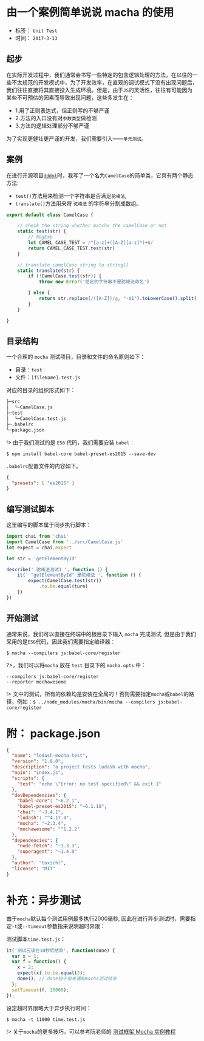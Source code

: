 # 由一个案例简单说说 macha 的使用

- 标签： `Unit Test`
- 时间： `2017-3-13`

## 起步

在实际开发过程中，我们通常会书写一些特定的包含逻辑处理的方法，在以往的一些不太规范的开发模式中，为了开发效率，在直观的调试模式下没有出现问题后，我们往往直接将其直接投入生成环境。但是，由于`JS`的灵活性，往往有可能因为某些不可预估的因素而导致出现问题，这些多发生在：

- 1.用了正则表达式，但正则写的不够严谨
- 2.方法的入口没有对`参数类型`做检测
- 3.方法的逻辑处理部分不够严谨

为了实现更健壮更严谨的开发，我们需要引入——`单元测试`。



## 案例

在进行开源项目[`dddml`](https://github.com/wubuku/dddml-dotnet-tools)时，我写了一个名为`CamelCase`的简单类，它具有两个静态方法:

- `test()`方法用来检测一个字符串是否满足`驼峰法`, 
- `translate()`方法用来将 `驼峰法` 的字符串分割成数组。

```js
export default class CamelCase {

    // check the string whether matchs the camelCase or not
    static test(str) {
        // RegExp
        let CAMEL_CASE_TEST = /^[a-z]+([A-Z][a-z]*)+$/
        return CAMEL_CASE_TEST.test(str)
    }

    // translate camelCase string to string[]
    static translate(str) {
        if (!CamelCase.test(str)) {
            throw new Error('给定的字符串不是驼峰法命名')

        } else {
            return str.replace(/([A-Z])/g, "-$1").toLowerCase().split('-');
        }
    }

}
```



## 目录结构

一个合理的 `mocha` 测试项目，目录和文件的命名原则如下：

- 目录：`test`
- 文件：`[fileName].test.js`

对应的目录的组织形式如下：

```markdown
├─src
│  └─CamelCase.js 
├─test      
│  └─CamelCase.test.js 
├─.babelrc
└─package.json

```

!> 由于我们测试的是 `ES6` 代码，我们需要安装 `babel`：

```
$ npm install babel-core babel-preset-es2015 --save-dev
```

`.babelrc`配置文件的内容如下。
```json
{
  "presets": [ "es2015" ]
}
```

## 编写测试脚本

这里编写的脚本属于同步执行脚本：

```js
import chai from 'chai'
import CamelCase from '../src/CamelCase.js'
let expect = chai.expect

let str = 'getElementById'

describe(' 驼峰法测试1 ', function () {
    it(' "getElementById" 是驼峰法 ', function () {
        expect(CamelCase.test(str))
            .to.be.equal(ture)
    })
})
```

## 开始测试

通常来说，我们可以直接在终端中的根目录下输入 `mocha` 完成测试, 但是由于我们采用的是`ES6`代码，因此我们需要指定编译器：

```
$ mocha --compilers js:babel-core/register
```

?>，我们可以将`mocha` 放在 `test` 目录下的 `mocha.opts` 中：

```
--compilers js:babel-core/register
--reporter mochawesome
```

!> 文中的测试，所有的依赖均是安装在全局的！否则需要指定`mocha`或`babel`的路径，例如：`$ ../node_modules/mocha/bin/mocha --compilers js:babel-core/register`

# 附： package.json

```json
{
  "name": "lodash-mocha-test",
  "version": "1.0.0",
  "description": "a project tests lodash with mocha",
  "main": "index.js",
  "scripts": {
    "test": "echo \"Error: no test specified\" && exit 1"
  },
  "devDependencies": {
    "babel-core": "~6.2.1",
    "babel-preset-es2015": "~6.1.18",
    "chai": "~3.4.1",
    "lodash": "^4.17.4",
    "mocha": "~2.3.4",
    "mochawesome": "^1.2.2"
  },
  "dependencies": {
    "node-fetch": "~1.3.3",
    "superagent": "~1.4.0"
  },
  "author": "toxichl",
  "license": "MIT"
}

```


# 补充：异步测试

由于`mocha`默认每个测试用例最多执行2000毫秒, 因此在进行异步测试时，需要指定`-t`或`--timeout`参数指来说明超时界限：

测试脚本`time.test.js`：

```js
it('测试应该在10秒后结束', function(done) {
  var x = 1;
  var f = function() {
    x = 2;
    expect(x).to.be.equal(2);
    done(); // done钩子用来通知mocha测试结束
  };
  setTimeout(f, 10000);
});
```

设定超时界限略大于异步执行时间：
```
$ mocha -t 11000 time.test.js
```


!> 关于`mocha`的更多技巧，可以参考阮老师的 [测试框架 Mocha 实例教程](http://www.ruanyifeng.com/blog/2015/12/a-mocha-tutorial-of-examples.html) 
